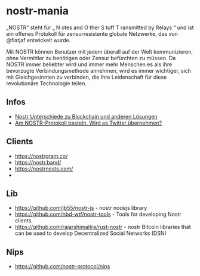 # nostr-mania

„NOSTR“ steht für „ N ​​otes and  O ther  S tuff  T ransmitted by  Relays “ und ist ein offenes Protokoll für zensurresistente globale Netzwerke, das von  @fiatjaf entwickelt wurde.

Mit NOSTR können Benutzer mit jedem überall auf der Welt kommunizieren, ohne Vermittler zu benötigen oder Zensur befürchten zu müssen. Da NOSTR immer beliebter wird und immer mehr Menschen es als ihre bevorzugte Verbindungsmethode annehmen, wird es immer wichtiger, sich mit Gleichgesinnten zu verbinden, die Ihre Leidenschaft für diese revolutionäre Technologie teilen. 


## Infos 

- [Nostr Unterschiede zu Blockchain und anderen Lösungen](https://github.com/ogerly/nostr-mania/blob/main/Nostr-Unterschiede-zu-Blockchain-und-anderen-Loesungen.md)
- [Am NOSTR-Protokoll basteln. Wird es Twitter übernehmen?](https://github.com/ogerly/nostr-mania/blob/main/tinkering-with-the-nostr-protocol-will-it-take-twitter-over.md)

## Clients
- https://nostrgram.co/
- https://nostr.band/
- https://nostrnests.com/
- 


## Lib
- https://github.com/jb55/nostr-js - nostr nodejs library
- https://github.com/nbd-wtf/nostr-tools - Tools for developing Nostr clients.
- https://github.com/rajarshimaitra/rust-nostr - nostr Bitcoin libraries that can be used to develop Decentralized Social Networks (DSN)

## Nips 
- https://github.com/nostr-protocol/nips
